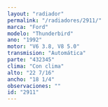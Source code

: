 ```yaml
---
layout: "radiador"
permalink: "/radiadores/2911/"
marca: "Ford"
modelo: "Thunderbird"
ano: "1992"
motor: "V6 3.8, V8 5.0"
transmision: "Automática"
parte: "432345"
clima: "Con clima"
alto: "22 7/16"
ancho: "18 1/4"
observaciones: ""
id: "2911"
---
```


